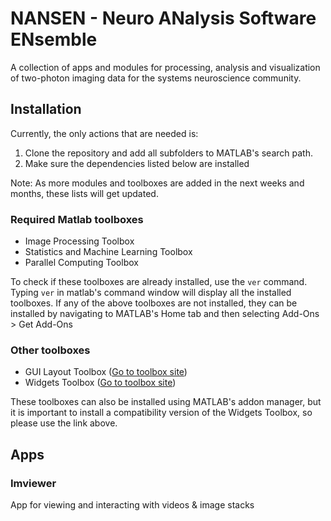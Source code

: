 # NANSEN - Neuro ANalysis Software ENsemble

A collection of apps and modules for processing, analysis and visualization of two-photon imaging data for the systems neuroscience community.


## Installation
Currently, the only actions that are needed is:
 1) Clone the repository and add all subfolders to MATLAB's search path. 
 2) Make sure the dependencies listed below are installed

Note: As more modules and toolboxes are added in the next weeks and months, these lists will get updated.

### Required Matlab toolboxes
 - Image Processing Toolbox
 - Statistics and Machine Learning Toolbox
 - Parallel Computing Toolbox

To check if these toolboxes are already installed, use the `ver` command. Typing `ver` in matlab's command window will display all the installed toolboxes. If any of the above toolboxes are not installed, they can be installed by navigating to MATLAB's Home tab and then selecting Add-Ons > Get Add-Ons

### Other toolboxes
 - GUI Layout Toolbox ([Go to toolbox site](https://se.mathworks.com/matlabcentral/fileexchange/66235-widgets-toolbox-compatibility-support?s_tid=srchtitle))
 - Widgets Toolbox ([Go to toolbox site](https://se.mathworks.com/matlabcentral/fileexchange/66235-widgets-toolbox-compatibility-support?s_tid=srchtitle))

These toolboxes can also be installed using MATLAB's addon manager, but it is important to install a compatibility version of the Widgets Toolbox, so please use the link above.

## Apps

### Imviewer
App for viewing and interacting with videos & image stacks
